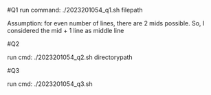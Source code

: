 #Q1
run command: ./2023201054_q1.sh filepath

Assumption: 
for even number of lines, there are 2 mids possible. So, I considered the mid + 1 line as middle line 

#Q2

run cmd: ./2023201054_q2.sh directorypath

#Q3

run cmd: ./2023201054_q3.sh
